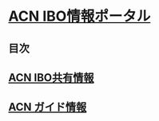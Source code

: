 # [ACN IBO情報ポータル](https://faq.acn.jp.net)

## 目次
## [ACN IBO共有情報](00_FAQ.MD)
## [ACN ガイド情報](10_GID.MD)
